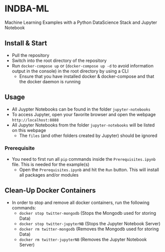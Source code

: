 # INDBA-ML
Machine Learning Examples with a Python DataScience Stack and Jupyter Notebook


## Install & Start
- Pull the repository
- Switch into the root directory of the repository
- Run `docker-compose up` or (`docker-compose up -d` to avoid information output in the console) in the root directory by using a CLI
    - Ensure that you have installed docker & docker-compose and that the docker daemon is running


## Usage
- All Juypter Notebooks can be found in the folder `jupyter-notebooks`
- To access Jupyter, open your favorite browser and open the webpage `http://localhost:8888`
- All Jupyter Notebooks from the folder `jupyter-notebooks` will be listed on this webpage
	- The `files` (and other folders created by Jupyter) should be ignored

### Prerequisite
- You need to first run all `pip` commands inside the `Prerequisites.ipynb` file. This is needed for the example(s)
	- Open the `Prerequisites.ipynb` and hit the `Run` button. This will install all packages and/or modules
	
	
## Clean-Up Docker Containers
- In order to stop and remove all docker containers, run the following commands:
	- `docker stop twitter-mongodb` (Stops the Mongodb used for storing Data)
	- `docker stop twitter-jupyterNB` (Stops the Jupyter Notebook Server)
	- `docker rm twitter-mongodb` (Removes the Mongodb used for storing Data)
	- `docker rm twitter-jupyterNB` (Removes the Jupyter Notebook Server)